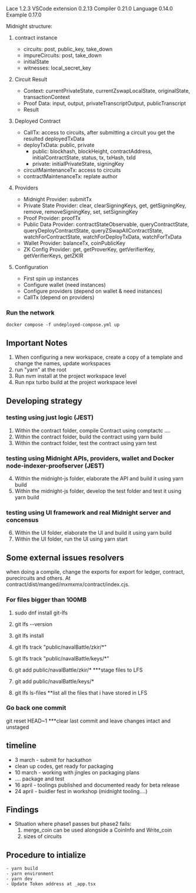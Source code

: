 Lace 1.2.3
VSCode extension 0.2.13
Compiler 0.21.0
Language 0.14.0
Example 0.17.0

Midnight structure:

1. contract instance
    - circuits: post, public_key, take_down
    - impureCircuits: post, take_down
    - initialState
    - witnesses: local_secret_key

2. Circuit Result
    - Context: currentPrivateState, currentZswapLocalState, originalState, transactionContext
    - Proof Data: input, output, privateTranscriptOutput, publicTranscript
    - Result

3. Deployed Contract
    - CallTx: access to circuits, after submitting a circuit you get the resulted deployedTxData
    - deployTxData: public, private
        - public: blockhash, blockHeight, contractAddress, initialContractState, status, tx, txHash, txId
        - private: initialPrivateState, signingKey
    - circuitMaintenanceTx: access to circuits
    - contractMaintenanceTx: replate author

4. Providers
    - Midnight Provider: submitTx
    - Private State Provider: clear, clearSigningKeys, get, getSigningKey, remove, removeSigningKey, set, setSigningKey
    - Proof Provider: proofTx
    - Public Data Provider: contractStateObservable, queryContractState, queryDeployContractState, queryZSwapAllContractState, watchForContractState, watchForDeployTxData, watchForTxData
    - Wallet Provider: balanceTx, coinPublicKey
    - ZK Config Provider: get, getProverKey, getVerifierKey, getVerifierKeys, getZKIR

5. Configuration
    - First spin up instances
    - Configure wallet (need instances)
    - Configure providers (depend on wallet & need instances)
    - CallTx (depend on providers)

### Run the network
```shell
docker compose -f undeployed-compose.yml up
```

## Important Notes
1. When configuring a new workspace, create a copy of a template and change the names, update workspaces
2. run "yarn" at the root
3. Run nvm install at the project workspace level
4. Run npx turbo build at the project workspace level

## Developing strategy
### testing using just logic (JEST)
1. Within the contract folder, compile Contract using comptactc ....
2. Within the contract folder, build the contract using yarn build
3. Within the contract folder, test the contract using yarn test

### testing using Midnight APIs, providers, wallet and Docker node-indexer-proofserver (JEST)
4. Within the midnight-js folder, elaborate the API and build it using yarn build
5. Within the midnight-js folder, develop the test folder and test it using yarn build

### testing using UI framework and real Midnight server and concensus
6. Within the UI folder, elaborate the UI and build it using yarn build
7. Within the UI folder, run the UI using yarn start

## Some external issues resolvers
when doing a compile, change the exports for export for ledger, contract, purecircuits and others. At contract/dist/manged/mxmxmx/contract/index.cjs.

### For files bigger than 100MB
1. sudo dnf install git-lfs
2. git lfs --version
3. git lfs install
4. git lfs track "public/navalBattle/zkir/*"
5. git lfs track "public/navalBattle/keys/*"

6. git add public/navalBattle/zkir/*     ***stage files to LFS
7. git add public/navalBattle/keys/*
7. git lfs ls-files       **list all the files that i have stored in LFS

### Go back one commit
git reset HEAD~1   ***clear last commit and leave changes intact and unstaged



## timeline

- 3 march - submit for hackathon
- clean up codes, get ready for packaging
- 10 march - working with jingles on packaging plans
- .... package and test
- 16 april - toolings published and documented ready for beta release
- 24 april - buidler fest in workshop (midnight tooling....)

## Findings

- Situation where phase1 passes but phase2 fails:
    1. merge_coin can be used alongside a CoinInfo and Write_coin
    2. sizes of circuits

## Procedure to intialize
    - yarn build
    - yarn environment
    - yarn dev
    - Update Token address at _app.tsx

